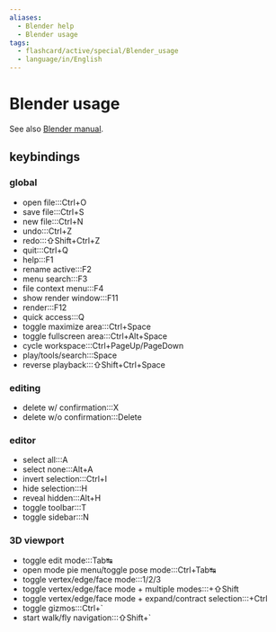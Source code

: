 ```yaml
---
aliases:
  - Blender help
  - Blender usage
tags:
  - flashcard/active/special/Blender_usage
  - language/in/English
---
```


# Blender usage

See also [Blender manual](https://docs.blender.org/manual/en/dev/interface/keymap/blender_default.html).

## keybindings

### global

- open file:::Ctrl+O <!--SR:!2026-03-15,897,335!2026-03-17,899,336-->
- save file:::Ctrl+S <!--SR:!2028-02-07,1448,356!2027-08-23,1318,356-->
- new file:::Ctrl+N <!--SR:!2025-10-21,689,290!2024-11-23,505,316-->
- undo:::Ctrl+Z <!--SR:!2026-03-14,896,330!2024-11-26,508,316-->
- redo:::⇧Shift+Ctrl+Z <!--SR:!2025-06-06,662,330!2024-09-09,282,236-->
- quit:::Ctrl+Q <!--SR:!2024-10-30,486,310!2028-02-25,1436,336-->
- help:::F1 <!--SR:!2024-10-31,487,310!2025-01-29,322,270-->
- rename active:::F2 <!--SR:!2026-05-10,876,296!2024-10-12,164,176-->
- menu search:::F3 <!--SR:!2025-02-09,571,316!2026-01-25,575,256-->
- file context menu:::F4 <!--SR:!2024-10-14,85,170!2026-08-27,855,276-->
- show render window:::F11 <!--SR:!2025-09-03,725,315!2026-02-08,678,276-->
- render:::F12 <!--SR:!2024-10-25,494,316!2025-11-29,812,336-->
- quick access:::Q <!--SR:!2025-11-25,753,290!2024-10-27,393,250-->
- toggle maximize area:::Ctrl+Space <!--SR:!2024-10-28,75,150!2024-10-16,397,256-->
- toggle fullscreen area:::Ctrl+Alt+Space <!--SR:!2024-10-02,65,170!2025-06-03,434,196-->
- cycle workspace:::Ctrl+PageUp/PageDown <!--SR:!2024-11-11,168,250!2024-12-01,513,316-->
- play/tools/search:::Space <!--SR:!2025-05-04,643,316!2025-05-07,642,316-->
- reverse playback:::⇧Shift+Ctrl+Space <!--SR:!2025-04-30,257,190!2024-10-02,60,155-->

### editing

- delete w/ confirmation:::X <!--SR:!2024-11-25,481,310!2025-01-15,519,316-->
- delete w/o confirmation:::Delete <!--SR:!2025-01-28,571,330!2024-09-06,439,296-->

### editor

- select all:::A <!--SR:!2025-08-27,690,296!2026-06-24,964,336-->
- select none:::Alt+A <!--SR:!2024-08-23,413,276!2025-02-02,293,256-->
- invert selection:::Ctrl+I <!--SR:!2025-11-14,592,250!2026-06-13,892,296-->
- hide selection:::H <!--SR:!2025-10-25,645,270!2024-11-29,511,310-->
- reveal hidden:::Alt+H <!--SR:!2025-04-09,565,270!2024-12-06,426,256-->
- toggle toolbar:::T <!--SR:!2024-09-28,459,310!2025-08-05,437,276-->
- toggle sidebar:::N <!--SR:!2024-10-22,402,256!2024-10-16,158,156-->

### 3D viewport

- toggle edit mode:::Tab↹ <!--SR:!2024-11-30,512,310!2025-05-21,637,316-->
- open mode pie menu/toggle pose mode:::Ctrl+Tab↹ <!--SR:!2028-05-16,1423,296!2024-12-16,162,196-->
- toggle vertex/edge/face mode:::1/2/3 <!--SR:!2025-08-08,723,336!2027-10-09,1153,296-->
- toggle vertex/edge/face mode + multiple modes:::+⇧Shift <!--SR:!2026-04-01,832,290!2025-07-28,688,316-->
- toggle vertex/edge/face mode + expand/contract selection:::+Ctrl <!--SR:!2025-05-30,476,276!2025-10-24,557,256-->
- toggle gizmos:::Ctrl+\` <!--SR:!2024-09-19,30,130!2024-12-04,104,196-->
- start walk/fly navigation:::⇧Shift+\` <!--SR:!2024-09-22,121,230!2024-08-30,8,130-->
